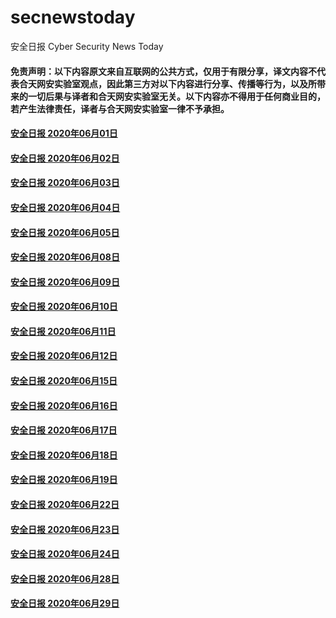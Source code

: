 # secnewstoday

安全日报 Cyber Security News Today

#### 免责声明：以下内容原文来自互联网的公共方式，仅用于有限分享，译文内容不代表合天网安实验室观点，因此第三方对以下内容进行分享、传播等行为，以及所带来的一切后果与译者和合天网安实验室无关。以下内容亦不得用于任何商业目的，若产生法律责任，译者与合天网安实验室一律不予承担。

#### [安全日报 2020年06月01日](https://github.com/hetianlab/secnewstoday/blob/master/June.2020/secnews-20200601.md)
#### [安全日报 2020年06月02日](https://github.com/hetianlab/secnewstoday/blob/master/June.2020/secnews-20200602.md)
#### [安全日报 2020年06月03日](https://github.com/hetianlab/secnewstoday/blob/master/June.2020/secnews-20200603.md)
#### [安全日报 2020年06月04日](https://github.com/hetianlab/secnewstoday/blob/master/June.2020/secnews-20200604.md)
#### [安全日报 2020年06月05日](https://github.com/hetianlab/secnewstoday/blob/master/June.2020/secnews-20200605.md)
#### [安全日报 2020年06月08日](https://github.com/hetianlab/secnewstoday/blob/master/June.2020/secnews-20200608.md)
#### [安全日报 2020年06月09日](https://github.com/hetianlab/secnewstoday/blob/master/June.2020/secnews-20200609.md)
#### [安全日报 2020年06月10日](https://github.com/hetianlab/secnewstoday/blob/master/June.2020/secnews-20200610.md)
#### [安全日报 2020年06月11日](https://github.com/hetianlab/secnewstoday/blob/master/June.2020/secnews-20200611.md)
#### [安全日报 2020年06月12日](https://github.com/hetianlab/secnewstoday/blob/master/June.2020/secnews-20200612.md)
#### [安全日报 2020年06月15日](https://github.com/hetianlab/secnewstoday/blob/master/June.2020/secnews-20200615.md)
#### [安全日报 2020年06月16日](https://github.com/hetianlab/secnewstoday/blob/master/June.2020/secnews-20200616.md)
#### [安全日报 2020年06月17日](https://github.com/hetianlab/secnewstoday/blob/master/June.2020/secnews-20200617.md)
#### [安全日报 2020年06月18日](https://github.com/hetianlab/secnewstoday/blob/master/June.2020/secnews-20200618.md)
#### [安全日报 2020年06月19日](https://github.com/hetianlab/secnewstoday/blob/master/June.2020/secnews-20200619.md)
#### [安全日报 2020年06月22日](https://github.com/hetianlab/secnewstoday/blob/master/June.2020/secnews-20200622.md)
#### [安全日报 2020年06月23日](https://github.com/hetianlab/secnewstoday/blob/master/June.2020/secnews-20200623.md)
#### [安全日报 2020年06月24日](https://github.com/hetianlab/secnewstoday/blob/master/June.2020/secnews-20200624.md)
#### [安全日报 2020年06月28日](https://github.com/hetianlab/secnewstoday/blob/master/June.2020/secnews-20200628.md)
#### [安全日报 2020年06月29日](https://github.com/hetianlab/secnewstoday/blob/master/June.2020/secnews-20200629.md)
